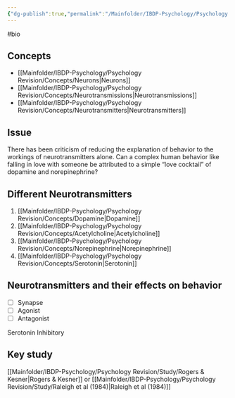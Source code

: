 ```yaml
---
{"dg-publish":true,"permalink":"/Mainfolder/IBDP-Psychology/Psychology Revision/Topics/Neurotransmitters and behavior/"}
---
```


#bio

## Concepts
- [[Mainfolder/IBDP-Psychology/Psychology Revision/Concepts/Neurons\|Neurons]] 
- [[Mainfolder/IBDP-Psychology/Psychology Revision/Concepts/Neurotransmissions\|Neurotransmissions]] 
- [[Mainfolder/IBDP-Psychology/Psychology Revision/Concepts/Neurotransmitters\|Neurotransmitters]] 
## Issue
There has been criticism of reducing the explanation of behavior to the workings of neurotransmitters alone. Can a complex human behavior like falling in love with someone be attributed to a simple “love cocktail” of dopamine and norepinephrine?
## Different Neurotransmitters
1. [[Mainfolder/IBDP-Psychology/Psychology Revision/Concepts/Dopamine\|Dopamine]]
2. [[Mainfolder/IBDP-Psychology/Psychology Revision/Concepts/Acetylcholine\|Acetylcholine]]
3. [[Mainfolder/IBDP-Psychology/Psychology Revision/Concepts/Norepinephrine\|Norepinephrine]]
4. [[Mainfolder/IBDP-Psychology/Psychology Revision/Concepts/Serotonin\|Serotonin]] 

## Neurotransmitters and their effects on behavior
- [ ] Synapse
- [ ] Agonist
- [ ] Antagonist

Serotonin
Inhibitory 




## Key study
[[Mainfolder/IBDP-Psychology/Psychology Revision/Study/Rogers & Kesner\|Rogers & Kesner]] 
or
[[Mainfolder/IBDP-Psychology/Psychology Revision/Study/Raleigh et al (1984)\|Raleigh et al (1984)]] 